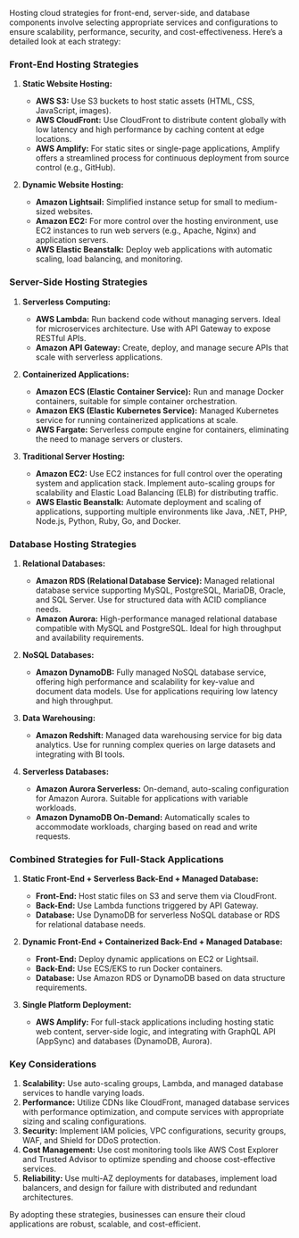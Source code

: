 Hosting cloud strategies for front-end, server-side, and database components involve selecting appropriate services and configurations to ensure scalability, performance, security, and cost-effectiveness. Here’s a detailed look at each strategy:

### Front-End Hosting Strategies

1. **Static Website Hosting:**
    
    - **AWS S3:** Use S3 buckets to host static assets (HTML, CSS, JavaScript, images).
    - **AWS CloudFront:** Use CloudFront to distribute content globally with low latency and high performance by caching content at edge locations.
    - **AWS Amplify:** For static sites or single-page applications, Amplify offers a streamlined process for continuous deployment from source control (e.g., GitHub).
2. **Dynamic Website Hosting:**
    
    - **Amazon Lightsail:** Simplified instance setup for small to medium-sized websites.
    - **Amazon EC2:** For more control over the hosting environment, use EC2 instances to run web servers (e.g., Apache, Nginx) and application servers.
    - **AWS Elastic Beanstalk:** Deploy web applications with automatic scaling, load balancing, and monitoring.

### Server-Side Hosting Strategies

1. **Serverless Computing:**
    
    - **AWS Lambda:** Run backend code without managing servers. Ideal for microservices architecture. Use with API Gateway to expose RESTful APIs.
    - **Amazon API Gateway:** Create, deploy, and manage secure APIs that scale with serverless applications.
2. **Containerized Applications:**
    
    - **Amazon ECS (Elastic Container Service):** Run and manage Docker containers, suitable for simple container orchestration.
    - **Amazon EKS (Elastic Kubernetes Service):** Managed Kubernetes service for running containerized applications at scale.
    - **AWS Fargate:** Serverless compute engine for containers, eliminating the need to manage servers or clusters.
3. **Traditional Server Hosting:**
    
    - **Amazon EC2:** Use EC2 instances for full control over the operating system and application stack. Implement auto-scaling groups for scalability and Elastic Load Balancing (ELB) for distributing traffic.
    - **AWS Elastic Beanstalk:** Automate deployment and scaling of applications, supporting multiple environments like Java, .NET, PHP, Node.js, Python, Ruby, Go, and Docker.

### Database Hosting Strategies

1. **Relational Databases:**
    
    - **Amazon RDS (Relational Database Service):** Managed relational database service supporting MySQL, PostgreSQL, MariaDB, Oracle, and SQL Server. Use for structured data with ACID compliance needs.
    - **Amazon Aurora:** High-performance managed relational database compatible with MySQL and PostgreSQL. Ideal for high throughput and availability requirements.
2. **NoSQL Databases:**
    
    - **Amazon DynamoDB:** Fully managed NoSQL database service, offering high performance and scalability for key-value and document data models. Use for applications requiring low latency and high throughput.
3. **Data Warehousing:**
    
    - **Amazon Redshift:** Managed data warehousing service for big data analytics. Use for running complex queries on large datasets and integrating with BI tools.
4. **Serverless Databases:**
    
    - **Amazon Aurora Serverless:** On-demand, auto-scaling configuration for Amazon Aurora. Suitable for applications with variable workloads.
    - **Amazon DynamoDB On-Demand:** Automatically scales to accommodate workloads, charging based on read and write requests.

### Combined Strategies for Full-Stack Applications

1. **Static Front-End + Serverless Back-End + Managed Database:**
    
    - **Front-End:** Host static files on S3 and serve them via CloudFront.
    - **Back-End:** Use Lambda functions triggered by API Gateway.
    - **Database:** Use DynamoDB for serverless NoSQL database or RDS for relational database needs.
2. **Dynamic Front-End + Containerized Back-End + Managed Database:**
    
    - **Front-End:** Deploy dynamic applications on EC2 or Lightsail.
    - **Back-End:** Use ECS/EKS to run Docker containers.
    - **Database:** Use Amazon RDS or DynamoDB based on data structure requirements.
3. **Single Platform Deployment:**
    
    - **AWS Amplify:** For full-stack applications including hosting static web content, server-side logic, and integrating with GraphQL API (AppSync) and databases (DynamoDB, Aurora).

### Key Considerations

1. **Scalability:** Use auto-scaling groups, Lambda, and managed database services to handle varying loads.
2. **Performance:** Utilize CDNs like CloudFront, managed database services with performance optimization, and compute services with appropriate sizing and scaling configurations.
3. **Security:** Implement IAM policies, VPC configurations, security groups, WAF, and Shield for DDoS protection.
4. **Cost Management:** Use cost monitoring tools like AWS Cost Explorer and Trusted Advisor to optimize spending and choose cost-effective services.
5. **Reliability:** Use multi-AZ deployments for databases, implement load balancers, and design for failure with distributed and redundant architectures.

By adopting these strategies, businesses can ensure their cloud applications are robust, scalable, and cost-efficient.